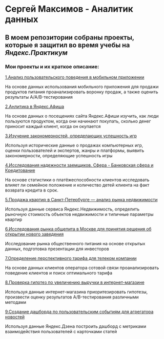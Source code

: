# Сергей Максимов - Аналитик данных

## В моем репозитории собраны проекты, которые я защитил во время учебы на *Яндекс.Практикум*

### Мои проекты и их краткое описание:
[1.Анализ пользовательского поведения в мобильном приложении](https://github.com/sergey-maximov-da/praktikum/tree/master/Анализ%20пользовательского%20поведения%20в%20мобильном%20приложении)

На основе данных использования мобильного приложения для продажи продуктов питания проанализировать воронку продаж,
а также оценить результаты A/A/B-тестирования

[2.Анлитика в Яндекс.Афиша](https://github.com/sergey-maximov-da/praktikum/tree/master/Аналитика%20в%20Яндекс.Афише)

На основе данных о посещениях сайта Яндекс.Афиши изучить, как люди пользуются продуктом, когда они начинают покупать, 
сколько денег приносит каждый клиент, когда он окупается

[3.Изучение закономерностей, определающих успешность игр](https://github.com/sergey-maximov-da/praktikum/tree/master/Изучение%20закономерностей%2C%20определяющих%20успешность%20игр)

Используя исторические данные о продажах компьютерных игр, оценки пользователей и экспертов, жанры и платформы, 
выявить закономерности, определяющие успешность игры

[4.Исследования надежности заемщиков. Сфера - Банковская сфера и Кредитование](https://github.com/sergey-maximov-da/praktikum/tree/master/Исследование%20надежности%20заемщиков)

На основе статистики о платёжеспособности клиентов исследовать влияет ли семейное положение и количество детей клиента на факт возврата кредита в срок.

[5.Продажа квартир в Санкт-Петербурге — анализ рынка недвижимости](https://github.com/sergey-maximov-da/praktikum/tree/master/Исследование%20объявлений%20о%20продаже%20квартир)

Используя данные сервиса Яндекс.Недвижимость, определить рыночную стоимость объектов недвижимости и типичные параметры квартир

[6.Исследования рынка общепита в Москве для принятия решения об открытии нового заведения](https://github.com/sergey-maximov-da/praktikum/tree/master/Исследования%20рынка%20общепита%20в%20Москве%20для%20принятия%20решения%20об%20открытии%20нового%20заведения)

Исследование рынка общественного питания на основе открытых данных, подготовка презентации для инвесторов

[7.Определение перспективного тарифа для телеком компании](https://github.com/sergey-maximov-da/praktikum/tree/master/Определение%20перспективного%20тарифа%20для%20телеком%20компании)

На основе данных клиентов оператора сотовой связи проанализировать поведение клиентов и поиск оптимального тарифа

[8.Проверка гипотез по увеличению выручки в интернет-магазине](https://github.com/sergey-maximov-da/praktikum/tree/master/Проверка%20гипотез%20по%20увеличению%20выручки%20в%20интернет-магазине)

Используя данные интернет-магазина приоритезировать гипотезы, произвести оценку результатов A/B-тестирования различными методами

[9.Создание дашборда по пользовательским событиям для агрегатора новостей](https://github.com/sergey-maximov-da/praktikum/tree/master/Создание%20дашборда%20по%20пользовательским%20событиям%20для%20агрегатора%20новостей)

Используя данные Яндекс.Дзена построить дашборд с метриками взаимодействия пользователей с карточками статей



